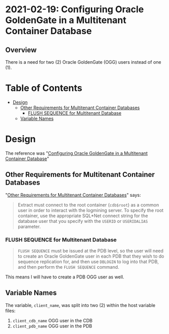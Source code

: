 # 2021-02-19: Configuring Oracle GoldenGate in a Multitenant Container Database

## Overview

There is a need for two (2) Oracle GoldenGate (OGG) users instead of one (1).

# Table of Contents

* [Design](#design)
  * [Other Requirements for Multitenant Container Databases](#other-requirements-for-multitenant-container-databases)
    * [FLUSH SEQUENCE for Multitenant Database](#flush-sequence-for-multitenant-database)
  * [Variable Names](#variable-names)

# Design

The reference was
"[Configuring Oracle GoldenGate in a Multitenant Container Database](https://docs.oracle.com/en/middleware/goldengate/core/19.1/oracle-db/configuring-oracle-goldengate-multitenant-container-database-1.html#GUID-0B0CEB35-51C6-4319-BEE1-FA208FF4DE05)"

## Other Requirements for Multitenant Container Databases

"[Other Requirements for Multitenant Container Databases](https://docs.oracle.com/en/middleware/goldengate/core/19.1/oracle-db/configuring-oracle-goldengate-multitenant-container-database-1.html#GUID-2E63BBF9-2EE1-424B-9492-77501AFEC2F1)"
says:

> Extract must connect to the root container (`cdb$root`) as a common user in
> order to interact with the logmining server. To specify the root container,
> use the appropriate SQL*Net connect string for the database user that you
> specify with the `USERID` or `USERIDALIAS` parameter.

### FLUSH SEQUENCE for Multitenant Database

> `FLUSH SEQUENCE` must be issued at the PDB level, so the user will need to
> create an Oracle GoldenGate user in each PDB that they wish to do sequence
> replication for, and then use `DBLOGIN` to log into that PDB, and then perform
> the `FLUSH SEQUENCE` command.

This means I will have to create a PDB OGG user as well.

## Variable Names

The variable, `client_name`, was split into two (2) within the host variable
files:

1. `client_cdb_name` OGG user in the CDB
1. `client_pdb_name` OGG user in the PDB
